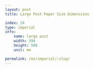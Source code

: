 ```yaml
---
layout: post
title: Large Post Paper Size Dimensions

index: 24
type: imperial
info:
    name: large post
    width: 394
    height: 508
    unit: mm

permalink: /en/imperial/:slug/
---
```



